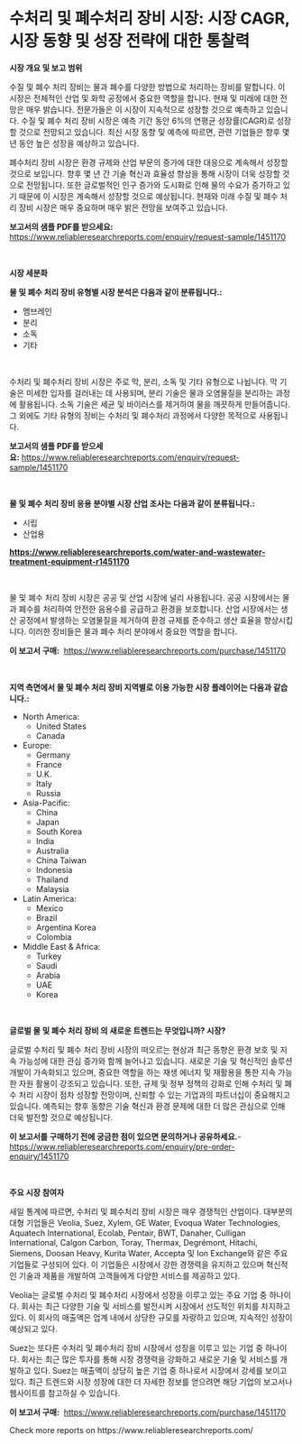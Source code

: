 <p><h1>수처리 및 폐수처리 장비 시장: 시장 CAGR, 시장 동향 및 성장 전략에 대한 통찰력</h1></p><p><strong>시장 개요 및 보고 범위</strong></p>
<p><p>수질 및 폐수 처리 장비는 물과 폐수를 다양한 방법으로 처리하는 장비를 말합니다. 이 시장은 전체적인 산업 및 화학 공정에서 중요한 역할을 합니다. 현재 및 미래에 대한 전망은 매우 밝습니다. 전문가들은 이 시장이 지속적으로 성장할 것으로 예측하고 있습니다. 수질 및 폐수 처리 장비 시장은 예측 기간 동안 6%의 연평균 성장률(CAGR)로 성장할 것으로 전망되고 있습니다. 최신 시장 동향 및 예측에 따르면, 관련 기업들은 향후 몇 년 동안 높은 성장을 예상하고 있습니다. </p><p>폐수처리 장비 시장은 환경 규제와 산업 부문의 증가에 대한 대응으로 계속해서 성장할 것으로 보입니다. 향후 몇 년 간 기술 혁신과 효율성 향상을 통해 시장이 더욱 성장할 것으로 전망됩니다. 또한 글로벌적인 인구 증가와 도시화로 인해 물의 수요가 증가하고 있기 때문에 이 시장은 계속해서 성장할 것으로 예상됩니다. 현재와 미래 수질 및 폐수 처리 장비 시장은 매우 중요하며 매우 밝은 전망을 보여주고 있습니다.</p></p>
<p><strong>보고서의 샘플 PDF를 받으세요:</strong> <a href="https://www.reliableresearchreports.com/enquiry/request-sample/1451170">https://www.reliableresearchreports.com/enquiry/request-sample/1451170</a></p>
<p>&nbsp;</p>
<p><strong>시장 세분화</strong></p>
<p><strong>물 및 폐수 처리 장비 유형별 시장 분석은 다음과 같이 분류됩니다.:</strong></p>
<p><ul><li>멤브레인</li><li>분리</li><li>소독</li><li>기타</li></ul></p>
<p>&nbsp;</p>
<p><p>수처리 및 폐수처리 장비 시장은 주로 막, 분리, 소독 및 기타 유형으로 나뉩니다. 막 기술은 미세한 입자를 걸러내는 데 사용되며, 분리 기술은 물과 오염물질을 분리하는 과정에 활용됩니다. 소독 기술은 세균 및 바이러스를 제거하여 물을 깨끗하게 만들어줍니다. 그 외에도 기타 유형의 장비는 수처리 및 폐수처리 과정에서 다양한 목적으로 사용됩니다.</p></p>
<p><strong>보고서의 샘플 PDF를 받으세요:</strong>&nbsp;<a href="https://www.reliableresearchreports.com/enquiry/request-sample/1451170">https://www.reliableresearchreports.com/enquiry/request-sample/1451170</a></p>
<p>&nbsp;</p>
<p><strong> 물 및 폐수 처리 장비 응용 분야별 시장 산업 조사는 다음과 같이 분류됩니다.:</strong></p>
<p><ul><li>시립</li><li>산업용</li></ul></p>
<p><strong><a href="https://www.reliableresearchreports.com/water-and-wastewater-treatment-equipment-r1451170">https://www.reliableresearchreports.com/water-and-wastewater-treatment-equipment-r1451170</a></strong></p>
<p>&nbsp;</p>
<p><p>물 및 폐수 처리 장비 시장은 공공 및 산업 시장에 널리 사용됩니다. 공공 시장에서는 물과 폐수를 처리하여 안전한 음용수를 공급하고 환경을 보호합니다. 산업 시장에서는 생산 공정에서 발생하는 오염물질을 제거하여 환경 규제를 준수하고 생산 효율을 향상시킵니다. 이러한 장비들은 물과 폐수 처리 분야에서 중요한 역할을 합니다.</p></p>
<p><strong>이 보고서 구매:</strong>&nbsp; <a href="https://www.reliableresearchreports.com/purchase/1451170">https://www.reliableresearchreports.com/purchase/1451170</a></p>
<p>&nbsp;</p>
<p><strong>지역 측면에서 물 및 폐수 처리 장비 지역별로 이용 가능한 시장 플레이어는 다음과 같습니다.:</strong></p>
<p><ul>
    <li>
        North America:
        <ul>
            <li>United States</li>
            <li>Canada</li>
        </ul>
    </li>
    <li>
        Europe:
        <ul>
            <li>Germany</li>
            <li>France</li>
            <li>U.K.</li>
            <li>Italy</li>
            <li>Russia</li>
        </ul>
    </li>
    <li>
        Asia-Pacific:
        <ul>
            <li>China</li>
            <li>Japan</li>
            <li>South Korea</li>
            <li>India</li>
            <li>Australia</li>
            <li>China Taiwan</li>
            <li>Indonesia</li>
            <li>Thailand</li>
            <li>Malaysia</li>
        </ul>
    </li>
    <li>
        Latin America:
        <ul>
            <li>Mexico</li>
            <li>Brazil</li>
            <li>Argentina Korea</li>
            <li>Colombia</li>
        </ul>
    </li>
    <li>
        Middle East & Africa:
        <ul>
            <li>Turkey</li>
            <li>Saudi</li>
            <li>Arabia</li>
            <li>UAE</li>
            <li>Korea</li>
        </ul>
    </li>
    </ul></p>
<p>&nbsp;</p>
<p><strong>글로벌 물 및 폐수 처리 장비 의 새로운 트렌드는 무엇입니까? 시장?</strong></p>
<p><p>글로벌 수처리 및 폐수 처리 장비 시장의 떠오르는 현상과 최근 동향은 환경 보호 및 지속 가능성에 대한 관심 증가와 함께 늘어나고 있습니다. 새로운 기술 및 혁신적인 솔루션 개발이 가속화되고 있으며, 중요한 역할을 하는 재생 에너지 및 재활용을 통한 지속 가능한 자원 활용이 강조되고 있습니다. 또한, 규제 및 정부 정책의 강화로 인해 수처리 및 폐수 처리 시장이 점차 성장할 전망이며, 신뢰할 수 있는 기업과의 파트너십이 중요해지고 있습니다. 예측되는 향후 동향은 기술 혁신과 환경 문제에 대한 더 많은 관심으로 인해 더욱 발전할 것으로 예상됩니다.</p></p>
<p><strong>이 보고서를 구매하기 전에 궁금한 점이 있으면 문의하거나 공유하세요.</strong>- <a href="https://www.reliableresearchreports.com/enquiry/pre-order-enquiry/1451170">https://www.reliableresearchreports.com/enquiry/pre-order-enquiry/1451170</a></p>
<p>&nbsp;</p>
<p><strong>주요 시장 참여자</strong></p>
<p><p>새일 통계에 따르면, 수처리 및 폐수처리 장비 시장은 매우 경쟁적인 산업이다. 대부분의 대형 기업들은 Veolia, Suez, Xylem, GE Water, Evoqua Water Technologies, Aquatech International, Ecolab, Pentair, BWT, Danaher, Culligan International, Calgon Carbon, Toray, Thermax, Degrémont, Hitachi, Siemens, Doosan Heavy, Kurita Water, Accepta 및 Ion Exchange와 같은 주요 기업들로 구성되어 있다. 이 기업들은 시장에서 강한 경쟁력을 유지하고 있으며 혁신적인 기술과 제품을 개발하여 고객들에게 다양한 서비스를 제공하고 있다.</p><p>Veolia는 글로벌 수처리 및 폐수처리 시장에서 성장을 이루고 있는 주요 기업 중 하나이다. 회사는 최근 다양한 기술 및 서비스를 발전시켜 시장에서 선도적인 위치를 차지하고 있다. 이 회사의 매출액은 업계 내에서 상당한 규모를 자랑하고 있으며, 지속적인 성장이 예상되고 있다.</p><p>Suez는 또다른 수처리 및 폐수처리 장비 시장에서 성장을 이루고 있는 기업 중 하나이다. 회사는 최근 많은 투자를 통해 시장 경쟁력을 강화하고 새로운 기술 및 서비스를 개발하고 있다. Suez는 매출액이 상당히 높은 기업 중 하나로서 시장에서 강세를 보이고 있다. 최근 트렌드와 시장 성장에 대한 더 자세한 정보를 얻으려면 해당 기업의 보고서나 웹사이트를 참고하실 수 있습니다.</p></p>
<p><strong>이 보고서 구매:</strong>&nbsp;&nbsp;<a href="https://www.reliableresearchreports.com/purchase/1451170">https://www.reliableresearchreports.com/purchase/1451170</a></p>
<p>Check more reports on https://www.reliableresearchreports.com/</p>